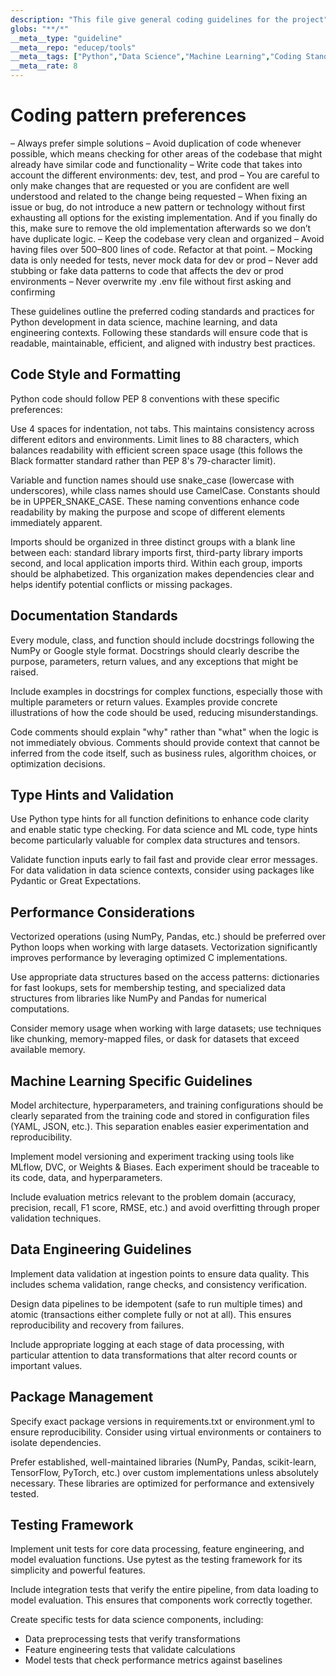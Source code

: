 ```yaml
---
description: "This file give general coding guidelines for the project"
globs: "**/*"
__meta__type: "guideline"
__meta__repo: "educep/tools"
__meta__tags: ["Python","Data Science","Machine Learning","Coding Standards","Best Practices"]
__meta__rate: 8
---
```

# Coding pattern preferences

– Always prefer simple solutions
– Avoid duplication of code whenever possible, which means checking for other areas of the codebase that might already have similar code and functionality
– Write code that takes into account the different environments: dev, test, and prod
– You are careful to only make changes that are requested or you are confident are well understood and related to the change being requested
– When fixing an issue or bug, do not introduce a new pattern or technology without first exhausting all options for the existing implementation. And if you finally do this, make sure to remove the old implementation afterwards so we don’t have duplicate logic.
– Keep the codebase very clean and organized
– Avoid having files over 500–800 lines of code. Refactor at that point.
– Mocking data is only needed for tests, never mock data for dev or prod
– Never add stubbing or fake data patterns to code that affects the dev or prod environments
– Never overwrite my .env file without first asking and confirming

These guidelines outline the preferred coding standards and practices for Python development in data science, machine learning, and data engineering contexts. Following these standards will ensure code that is readable, maintainable, efficient, and aligned with industry best practices.

## Code Style and Formatting

Python code should follow PEP 8 conventions with these specific preferences:

Use 4 spaces for indentation, not tabs. This maintains consistency across different editors and environments. Limit lines to 88 characters, which balances readability with efficient screen space usage (this follows the Black formatter standard rather than PEP 8's 79-character limit).

Variable and function names should use snake_case (lowercase with underscores), while class names should use CamelCase. Constants should be in UPPER_SNAKE_CASE. These naming conventions enhance code readability by making the purpose and scope of different elements immediately apparent.

Imports should be organized in three distinct groups with a blank line between each: standard library imports first, third-party library imports second, and local application imports third. Within each group, imports should be alphabetized. This organization makes dependencies clear and helps identify potential conflicts or missing packages.

## Documentation Standards

Every module, class, and function should include docstrings following the NumPy or Google style format. Docstrings should clearly describe the purpose, parameters, return values, and any exceptions that might be raised.

Include examples in docstrings for complex functions, especially those with multiple parameters or return values. Examples provide concrete illustrations of how the code should be used, reducing misunderstandings.

Code comments should explain "why" rather than "what" when the logic is not immediately obvious. Comments should provide context that cannot be inferred from the code itself, such as business rules, algorithm choices, or optimization decisions.

## Type Hints and Validation

Use Python type hints for all function definitions to enhance code clarity and enable static type checking. For data science and ML code, type hints become particularly valuable for complex data structures and tensors.

Validate function inputs early to fail fast and provide clear error messages. For data validation in data science contexts, consider using packages like Pydantic or Great Expectations.

## Performance Considerations

Vectorized operations (using NumPy, Pandas, etc.) should be preferred over Python loops when working with large datasets. Vectorization significantly improves performance by leveraging optimized C implementations.

Use appropriate data structures based on the access patterns: dictionaries for fast lookups, sets for membership testing, and specialized data structures from libraries like NumPy and Pandas for numerical computations.

Consider memory usage when working with large datasets; use techniques like chunking, memory-mapped files, or dask for datasets that exceed available memory.

## Machine Learning Specific Guidelines

Model architecture, hyperparameters, and training configurations should be clearly separated from the training code and stored in configuration files (YAML, JSON, etc.). This separation enables easier experimentation and reproducibility.

Implement model versioning and experiment tracking using tools like MLflow, DVC, or Weights & Biases. Each experiment should be traceable to its code, data, and hyperparameters.

Include evaluation metrics relevant to the problem domain (accuracy, precision, recall, F1 score, RMSE, etc.) and avoid overfitting through proper validation techniques.

## Data Engineering Guidelines

Implement data validation at ingestion points to ensure data quality. This includes schema validation, range checks, and consistency verification.

Design data pipelines to be idempotent (safe to run multiple times) and atomic (transactions either complete fully or not at all). This ensures reproducibility and recovery from failures.

Include appropriate logging at each stage of data processing, with particular attention to data transformations that alter record counts or important values.

## Package Management

Specify exact package versions in requirements.txt or environment.yml to ensure reproducibility. Consider using virtual environments or containers to isolate dependencies.

Prefer established, well-maintained libraries (NumPy, Pandas, scikit-learn, TensorFlow, PyTorch, etc.) over custom implementations unless absolutely necessary. These libraries are optimized for performance and extensively tested.

## Testing Framework

Implement unit tests for core data processing, feature engineering, and model evaluation functions. Use pytest as the testing framework for its simplicity and powerful features.

Include integration tests that verify the entire pipeline, from data loading to model evaluation. This ensures that components work correctly together.

Create specific tests for data science components, including:
- Data preprocessing tests that verify transformations
- Feature engineering tests that validate calculations
- Model tests that check performance metrics against baselines